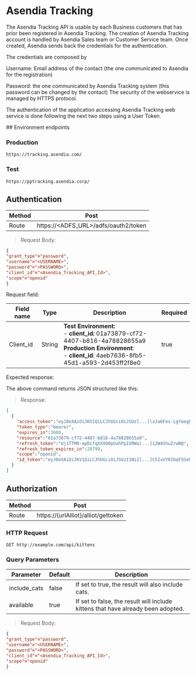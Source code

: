 # Asendia Tracking

<aside class="notice">
The Asendia Tracking API is usable by each Business customers that has prior been registered in Asendia Tracking. The creation of Asendia Tracking account is handled by Asendia Sales team or Customer Service team. Once created, Asendia sends back the credentials for the authentication.

The credentials are composed by

Username: Email address of the contact (the one communicated to Asendia for the registration)

Password: the one communicated by Asendia Tracking system (this password can be changed by the contact) The security of the webservice is managed by HTTPS protocol.

The authentication of the application accessing Asendia Tracking web service is done following the next two steps using a User Token.
</aside>
## Environment endpoints

### Production
`https://tracking.asendia.com/`

### Test

`https://pptracking.asendia.corp/`

## Authentication

| Method | Post                                 |
|--------|--------------------------------------|
| Route  | https://<ADFS_URL>/adfs/oauth2/token |

> Request Body:

```json
{ 
"grant_type"="password", 
"username"="<USERNAME>", 
"password"="<PASSWORD>", 
"client_id"="<Asendia_Tracking_API_Id>", 
"scope"="openid"
} 
```
<aside class="notice">
Request field:
</aside>

 Field name | Type    | Description                                                                                                                                                              | Required
------------| ------- |--------------------------------------------------------------------------------------------------------------------------------------------------------------------------|--------
 Client_id  | String  | **Test Environment:** <br/> - **client_id:** 01a73879-cf72-4407-b816-4a78828655a9  <br/> **Production Environment**: <br/> - **client_id**: 4aeb7636-8fb5-45d1-a593-2d453ff2f8e0 | true

<aside class="success">
Expected response:
</aside>

The above command returns JSON structured like this:

> Response:


```json
[
  {
    "access_token":"eyJ0eXAiOiJKV1QiLCJhbGciOiJSUz[...]lxJa6Fes-LgYeegPVy4TFw",
    "token_type":"bearer",
    "expires_in":3600,
    "resource":"01a73879-cf72-4407-b816-4a78828655a9",
    "refresh_token":"Uj1TTM0-epDifqXXXO0pUxhPpIXRWa[...]12W4ShuZrwNQ",
    "refresh_token_expires_in":28799,
    "scope":"openid",
    "id_token":"eyJ0eXAiOiJKV1QiLCJhbGciOiJSUzI1NiI[...]C5IvUY0IbqFSGehu2Cw"
  }
]
```

## Authorization

Method | Post
---------- | ------------------------------
Route | https://{urlAlliot}/alliot/gettoken 


### HTTP Request

`GET http://example.com/api/kittens`

### Query Parameters

Parameter | Default | Description
--------- | ------- | -----------
include_cats | false | If set to true, the result will also include cats.
available | true | If set to false, the result will include kittens that have already been adopted.


> Request Body:

```json
{ 
"grant_type"="password", 
"username"="<USERNAME>", 
"password"="<PASSWORD>", 
"client_id"="<Asendia_Tracking_API_Id>", 
"scope"="openid"
} 
```
